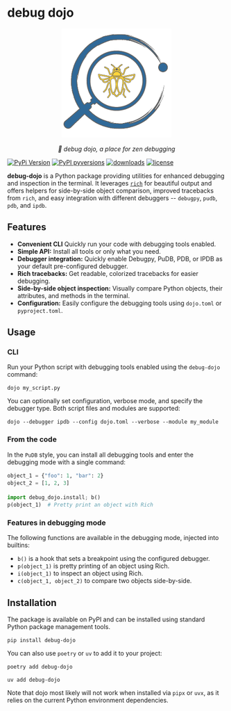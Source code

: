 # debug dojo

<p align="center">
  <img src="https://github.com/bwrob/debug-dojo/blob/main/docs/logo/logo_python.png?raw=true" alt="debug dojo" style="width:50%; max-width:350px;"/>
</p>

<p align="center">
<em>🏣 debug dojo, a place for zen debugging</em>
</p>

[![PyPi Version](https://img.shields.io/pypi/v/debug-dojo.svg?style=flat-square)](https://pypi.org/project/debug-dojo)
[![PyPI pyversions](https://img.shields.io/pypi/pyversions/debug-dojo.svg?style=flat-square)](https://pypi.org/pypi/debug-dojo/)
[![downloads](https://static.pepy.tech/badge/debug-dojo/month)](https://pepy.tech/project/debug-dojo)
[![license](https://img.shields.io/github/license/bwrob/debug-dojo.svg)](https://github.com/bwrob/debug-dojo/blob/main/LICENSE)

**debug-dojo** is a Python package providing utilities for enhanced
debugging and inspection in the terminal. It leverages
[`rich`](https://github.com/Textualize/rich) for beautiful output and
offers helpers for side-by-side object comparison, improved tracebacks
from `rich`, and easy integration with different debuggers -- `debugpy`,
`pudb`, `pdb`, and `ipdb`.

## Features

-   **Convenient CLI** Quickly run your code with debugging tools
    enabled.
-   **Simple API:** Install all tools or only what you need.
-   **Debugger integration:** Quickly enable Debugpy, PuDB, PDB, or IPDB
    as your default pre-configured debugger.
-   **Rich tracebacks:** Get readable, colorized tracebacks for easier
    debugging.
-   **Side-by-side object inspection:** Visually compare Python objects,
    their attributes, and methods in the terminal.
-   **Configuration:** Easily configure the debugging tools using
    `dojo.toml` or `pyproject.toml`.

## Usage

### CLI

Run your Python script with debugging tools enabled using the
`debug-dojo` command:

``` console
dojo my_script.py
```

You can optionally set configuration, verbose mode, and specify the
debugger type. Both script files and modules are supported:

``` console
dojo --debugger ipdb --config dojo.toml --verbose --module my_module
```

### From the code

In the `PuDB` style, you can install all debugging tools and enter the
debugging mode with a single command:

``` python
object_1 = {"foo": 1, "bar": 2}
object_2 = [1, 2, 3]

import debug_dojo.install; b()
p(object_1)  # Pretty print an object with Rich
```

### Features in debugging mode

The following functions are available in the debugging mode, injected
into builtins:

- `b()` is a hook that sets a breakpoint using the configured debugger.
- `p(object_1)` is pretty printing of an object using Rich.
- `i(object_1)` to inspect an object using Rich.
- `c(object_1, object_2)` to compare two objects side-by-side.


## Installation

The package is available on PyPI and can be installed using standard
Python package management tools.

``` console
pip install debug-dojo
```

You can also use `poetry` or `uv` to add it to your project:

``` console
poetry add debug-dojo
```

``` console
uv add debug-dojo
```

Note that dojo most likely will not work when installed via `pipx` or
`uvx`, as it relies on the current Python environment dependencies.
